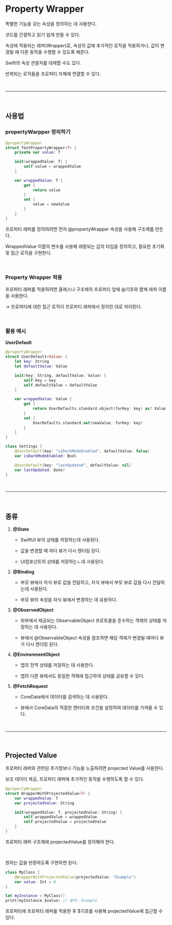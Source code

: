 # <b> Property Wrapper </b>
특별한 기능을 갖는 속성을 정의하는 데 사용한다.
 
코드를 간결하고 읽기 쉽게 만들 수 있다.  

속성에 적용되는 래퍼(Wrapper)로, 속성의 값에 추가적인 로직을 적용하거나, 값이 변경될 때 다른 동작을 수행할 수 있도록 해준다.  

Swift의 속성 관찰자를 대체할 수도 있다.  

반복되는 로직들을 프로퍼티 자체에 연결할 수 있다.

<br>
<hr>
<br>

## <b> 사용법 </b>

### <b> propertyWarpper 정의하기 </b>

```swift
@propertyWrapper
struct TestPropertyWrapper<T> {
    private var value: T

    init(wrappedValue: T) {
        self.value = wrappedValue
    }

    var wrappedValue: T {
        get {
            return value
        }
        set {
            value = newValue
        }
    }
}
```

프로퍼티 래퍼를 정의하려면 먼저 @propertyWrapper 속성을 사용해 구조체를 만든다.

WrappedValue 이름의 변수를 사용해 래핑되는 값의 타입을 정의하고, 필요한 초기화 및 접근 로직을 구현한다.

<br>

### <b> Property Wrapper 적용 </b>

프로퍼티 래퍼를 적용하려면 클래스나 구조체의 프로퍼티 앞에 @기호와 함께 래퍼 이름을 사용한다.

→ 프로퍼티에 대한 접근 로직이 프로퍼티 래퍼에서 정의한 대로 처리된다.

<br>

### 활용 예시

**UserDefault**

```swift
@propertyWrapper
struct UserDefault<Value> {
    let key: String
    let defaultValue: Value

    init(key: String, defaultValue: Value) {
        self.key = key
        self.defaultValue = defaultValue
    }

    var wrappedValue: Value {
        get {
            return UserDefaults.standard.object(forKey: key) as? Value ?? defaultValue
        }
        set {
            UserDefaults.standard.set(newValue, forKey: key)
        }
    }
}
```

```swift
class Settings {
    @UserDefault(key: "isDarkModeEnabled", defaultValue: false)
    var isDarkModeEnabled: Bool

    @UserDefault(key: "lastUpdated", defaultValue: nil)
    var lastUpdated: Date?
}
```

<br>
<hr>
<br>

## <b> 종류 </b>
1. <b> @State </b>
   - SwiftUI 뷰의 상태를 저장하는데 사용된다.
  
   - 값을 변경할 때 마다 뷰가 다시 렌더링 된다.
  
   - UI컴포넌트의 상태를 저장하는ㄴ데 사용된다.

2. <b> @Binding </b>
   - 부모 뷰에서 자식 뷰로 값을 전달하고, 자식 뷰에서 부모 뷰로 값을 다시 전달하는데 사용된다.
  
   - 부모 뷰의 속성을 자식 뷰에서 변경하는 데 유용하다.

3. <b> @ObservedObject </b>
   - 외부에서 제공되는 ObservableObject 프로토콜을 준수하는 객체의 상태를 저장하는 데 사용된다.
  
   - 뷰에서 @ObservableObject 속성을 참조하면 해당 객체가 변경될 때마다 뷰가 다시 렌더링 된다.

4. <b> @EnvironmentObject </b>
   - 앱의 전역 상태를 저장하는 데 사용한다.
  
   - 앱의 다른 뷰에서도 동일한 객체에 접근하여 상태를 공유할 수 있다.

5. <b> @FetchRequest </b>
   - CoreData에서 데이터를 검색하는 데 사용된다.
  
   - 뷰에서 CoreData의 적절한 엔터티와 조건을 설정하여 데이터를 가져올 수 있다.

<br>
<hr>
<br>

## <b> Projected Value </b>

프로퍼티 래퍼와 관련된 추가정보나 기능을 노출하려면 projected Value를 사용한다.

보조 데이터 제공, 프로퍼티 래퍼에 추가적인 동작을 수행하도록 할 수 있다.

```swift
@propertyWrapper
struct WrapperWithProjectedValue<T> {
    var wrappedValue: T
    var projectedValue: String

    init(wrappedValue: T, projectedValue: String) {
        self.wrappedValue = wrappedValue
        self.projectedValue = projectedValue
    }
}
```

프로퍼티 래퍼 구조체에 projectedValue를 정의해야 한다.

<br>

원하는 값을 반환하도록 구현하면 된다.

```swift
class MyClass {
    @WrapperWithProjectedValue(projectedValue: "Example")
    var value: Int = 0
}

let myInstance = MyClass()
print(myInstance.$value) // 출력: Example
```

프로퍼티에 프로퍼티 래퍼를 적용한 후 $기호를 사용해 projectedValue에 접근할 수 있다.